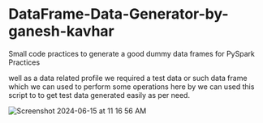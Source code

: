 # DataFrame-Data-Generator-by-ganesh-kavhar
Small code practices to generate a good dummy data frames for PySpark Practices

well as a data related profile we required a test data or such data frame which we can used to perform some operations here by we can used this script to 
to get test data generated easily as per need.

![Screenshot 2024-06-15 at 11 16 56 AM](https://github.com/ganeshkavhar/DataFrame-Daat-Generator-by-ganesh-kavhar/assets/20369800/e73909d3-ad72-4ab1-bedf-55e8ad18eac6)
